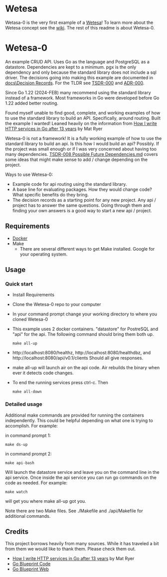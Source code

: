# Wetesa

Wetasa-0 is the very first example of a 
[Wetesa](https://github.com/SunnysideAaron/wetesa-0/wiki)! To learn more about
the Wetesa concept see the [wiki](https://github.com/SunnysideAaron/wetesa-0/wiki).
The rest of this readme is about Wetesa-0.

# Wetesa-0

An example CRUD API. Uses Go as the language and PostgreSQL as a datastore.
Dependencies are kept to a minimum. pgx is the only dependency and only because
the standard library does not include a sql driver. The decisions going into making
this example are documented in
[docs\Decision Records](https://github.com/SunnysideAaron/wetesa-0/tree/main/docs/Decision%20Records).
For the TLDR see
[TSDR-000](https://github.com/SunnysideAaron/wetesa-0/blob/main/docs/Decision%20Records/Tech%20Stack/TSDR-000%20What%20and%20TLDR.md)
and [ADR-000](https://github.com/SunnysideAaron/wetesa-0/blob/main/docs/Decision%20Records/Architecture/ADR-000%20What%20and%20TLDR.md).

Since Go 1.22 (2024-FEB) many recommend using the standard library instead of a 
framework. Most frameworks in Go were developed before Go 1.22 added better
routing.

Found myself unable to find good, complete, and working examples of how to use
the standard library to build an API. Specifically, around routing. Built the
example I wanted! Leaned heavily on the information from
[How I write HTTP services in Go after 13 years](https://grafana.com/blog/2024/02/09/how-i-write-http-services-in-go-after-13-years/)
by Mat Ryer

Wetesa-0 is not a framework! It is a fully working example of how to use the
standard library to build an api. Is this how I would build an api? Possibly. If
the project was small enough or if I was very concerned about having too many
dependencies. [TSDR-008 Possible Future Dependencies.md](https://github.com/SunnysideAaron/wetesa-0/blob/main/docs/Decision%20Records/Tech%20Stack/TSDR-008%20Possible%20Future%20Dependencies.md) 
covers some ideas that might make sense to add / change depending on the project.

Ways to use Wetesa-0:
- Example code for api routing using the standard library.
- A base line for evaluating packages. How they would change code? What specific
  benefits do they bring.
- The decision records as a starting point for any new project. Any api / project has
to answer the same questions. Going through them and finding your own answers is
a good way to start a new api / project.

## Requirements

- [Docker](https://www.docker.com/)
- Make
  - There are several different ways to get Make installed. Google for your
      operating system.

## Usage

### Quick start

- Install Requirements
- Clone the Wetesa-0 repo to your computer
- In your command prompt change your working directory to where you cloned Wetesa-0
- This example uses 2 docker containers. "datastore" for PostreSQL and "api" for
  the api. The following command should bring them both up.

      make all-up

- http://localhost:8080/healthz, http://localhost:8080/healthdbz, and http://localhost:8080/api/v0.1/clients Should all give responses.
- make all-up will launch air on the api code. Air rebuilds the binary when ever
  it detects code changes.
- To end the running services press ctrl-c. Then

      make all-down

### Detailed usage

Additional make commands are provided for running the containers independently. 
This could be helpful depending on what one is trying to accomplish. For example:

in command prompt 1:

    make ds-up

in command prompt 2:

    make api-bash

Will launch the datastore service and leave you on the command line in the api service.
Once inside the api service you can run go commands on the code as needed. For example:

    make watch

will get you where make all-up got you.

Note there are two Make files. See ./Makefile and ./api/Makefile for additional commands.

## Credits

This project borrows heavily from many sources. While it has traveled a bit from
them we would like to thank them. Please check them out.

- [How I write HTTP services in Go after 13 years](https://grafana.com/blog/2024/02/09/how-i-write-http-services-in-go-after-13-years/) by Mat Ryer
- [Go Blueprint Code](https://github.com/Melkeydev/go-blueprint)
- [Go Blueprint Web](https://go-blueprint.dev/)


